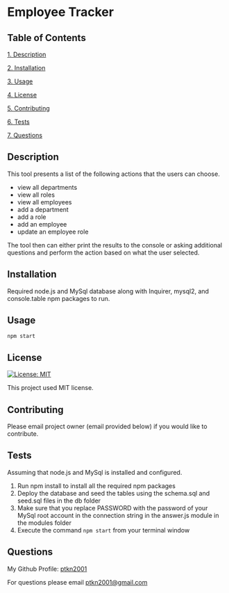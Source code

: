 # Employee Tracker

## Table of Contents

[1. Description](#description)

[2. Installation](#installation)

[3. Usage](#usage)

[4. License](#license)

[5. Contributing](#contributing)

[6. Tests](#tests)

[7. Questions](#questions)

## Description

This tool presents a list of the following actions that the users can choose.

- view all departments
- view all roles
- view all employees
- add a department
- add a role
- add an employee
- update an employee role

The tool then can either print the results to the console or asking additional questions and perform the action based on what the user selected.

## Installation

Required node.js and MySql database along with Inquirer, mysql2, and console.table npm packages to run.

## Usage

```
npm start

```

## License

[![License: MIT](https://img.shields.io/badge/License-MIT-yellow.svg)](https://opensource.org/licenses/MIT)

This project used MIT license.

## Contributing

Please email project owner (email provided below) if you would like to contribute.

## Tests

Assuming that node.js and MySql is installed and configured.

1. Run npm install to install all the required npm packages
2. Deploy the database and seed the tables using the schema.sql and seed.sql files in the db folder
3. Make sure that you replace PASSWORD with the password of your MySql root account in the connection string in the answer.js module in the modules folder
4. Execute the command `npm start` from your terminal window

## Questions

My Github Profile: [ptkn2001](https://github.com/ptkn2001)

For questions please email [ptkn2001@gmail.com](mailto://ptkn2001@gmail.com)
